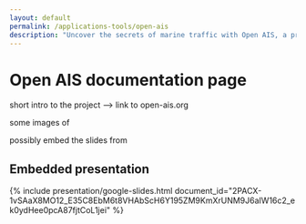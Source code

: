 ```yaml
---
layout: default
permalink: /applications-tools/open-ais
description: "Uncover the secrets of marine traffic with Open AIS, a project by VLIZ. Dive into our documentation, view stunning visuals, and explore our embedded presentation!"
---
```


# Open AIS documentation page <a name="documentation"></a>


short intro to the project --> link to open-ais.org

some images of 

possibly embed the slides from 

## Embedded presentation <a name="presentation"></a>

{% include presentation/google-slides.html
   document_id="2PACX-1vSAaX8MO12_E35C8EbM6t8VHAbScH6Y195ZM9KmXrUNM9J6aIW16c2_ek0ydHee0pcA87fjtCoL1jei" 
%}

